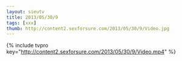 ```yaml
--- 
layout: sieutv
title: 2013/05/30/9
tags: [xxx]
thumb: http://content2.sexforsure.com/2013/05/30/9/Video.jpg
---
```

{% include tvpro key="http://content2.sexforsure.com/2013/05/30/9/Video.mp4" %} 
